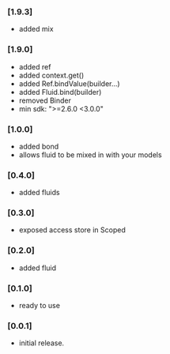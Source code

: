 ### [1.9.3]
- added mix

### [1.9.0]
- added ref
- added context.get<T>()
- added Ref<T>.bindValue(builder...)
- added Fluid.bind(builder)
- removed Binder
- min sdk: ">=2.6.0 <3.0.0"

### [1.0.0]
- added bond
- allows fluid to be mixed in with your models  
  
### [0.4.0]
- added fluids

### [0.3.0]
- exposed access store in Scoped
  
### [0.2.0]
- added fluid

### [0.1.0]
- ready to use

### [0.0.1]
- initial release.
